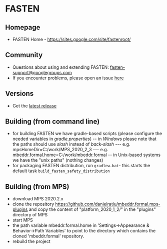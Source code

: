 # FASTEN

## Homepage
- FASTEN Home - https://sites.google.com/site/fastenroot/

## Community
- Questions about using and extending FASTEN: fasten-support@googlegroups.com
- If you encounter problems, please open an issue [here](https://github.com/mbeddr/mbeddr.formal/issues)

## Versions
- Get the [latest release](https://github.com/mbeddr/mbeddr.formal/releases)

## Building (from command line)

- for building FASTEN we have gradle-based scripts (please configure the needed variables in *gradle.properties*)
-- in *Windows* please note that the paths should use *slash* instead of *back-slash* 
--- e.g. mpsHomeDir=C:/work/MPS_2020_2_3
--- e.g. mbeddr.formal.home=C:/work/mbeddr.formal 
-- in Unix-based systems we have the "unix paths" (nothing changes)
- for packaging FASTEN distribution, run `gradlew.bat`- this starts the default task `build_fasten_safety_distribution`

## Building (from MPS)
- download MPS 2020.2.x
- clone the repository https://github.com/danielratiu/mbeddr.formal.mps-plugins and copy the content of "platform_2020_1_2/" in the "plugins" directory of MPS
- start MPS
- the path variable mbeddr.formal.home in 'Settings->Appearance & Behavior->Path Variables' to point to the directory which contains the cloned 'mbeddr.formal' repository.
- rebuild the project
